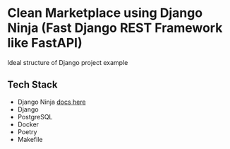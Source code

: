 # Clean Marketplace using Django Ninja (Fast Django REST Framework like FastAPI)

Ideal structure of Django project example

## Tech Stack

- Django Ninja [docs here](https://django-ninja.dev/)
- Django
- PostgreSQL
- Docker
- Poetry
- Makefile
